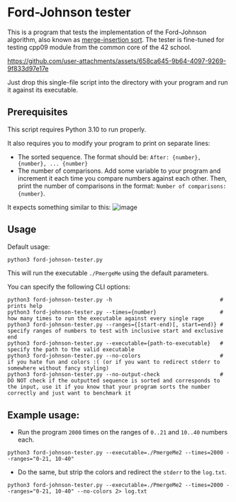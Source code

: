 # Ford-Johnson tester
This is a program that tests the implementation of the Ford-Johnson algorithm, also known as [merge-insertion sort](https://en.wikipedia.org/wiki/Merge-insertion_sort). The tester is fine-tuned for testing cpp09 module from the common core of the 42 school.

https://github.com/user-attachments/assets/658ca645-9b64-4097-9269-9f833d97e17e

Just drop this single-file script into the directory with your program and run it against its executable.

## Prerequisites
This script requires Python 3.10 to run properly.

It also requires you to modify your program to print on separate lines:
- The sorted sequence. The format should be: `After: {number}, {number}, ... {number}`
- The number of comparisons. Add some variable to your program and increment it each time you compare numbers against each other. Then, print the number of comparisons in the format: `Number of comparisons: {number}`.

It expects something similar to this:
![image](https://github.com/user-attachments/assets/159ba7af-cbfe-45ff-9b9b-171ba739186b)

## Usage
Default usage:
```sh
python3 ford-johnson-tester.py
```

This will run the executable `./PmergeMe` using the default parameters.

You can specify the following CLI options:
```
python3 ford-johnson-tester.py -h                                  # prints help
python3 ford-johnson-tester.py --times={number}                    # how many times to run the executable against every single rage
python3 ford-johnson-tester.py --ranges={[start-end)[, start=end)} # specify ranges of numbers to test with inclusive start and exclusive end
python3 ford-johnson-tester.py --executable={path-to-executable}   # specify the path to the valid executable
python3 ford-johnson-tester.py --no-colors                         # if you hate fun and colors :( (or if you want to redirect stderr to somewhere without fancy styling)
python3 ford-johnson-tester.py --no-output-check                   # DO NOT check if the outputted sequence is sorted and corresponds to the input, use it if you know that your program sorts the number correctly and just want to benchmark it
```

## Example usage:
- Run the program `2000` times on the ranges of `0..21` and `10..40` numbers each.
```
python3 ford-johnson-tester.py --executable=./PmergeMe2 --times=2000 --ranges="0-21, 10-40"
```

- Do the same, but strip the colors and redirect the `stderr` to the `log.txt`.
```
python3 ford-johnson-tester.py --executable=./PmergeMe2 --times=2000 --ranges="0-21, 10-40" --no-colors 2> log.txt
```
